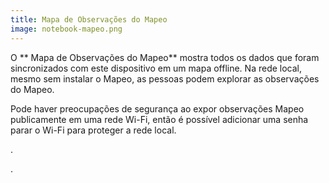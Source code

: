 ```yaml
---
title: Mapa de Observações do Mapeo
image: notebook-mapeo.png
---
```


O ** Mapa de Observações do Mapeo** mostra todos os dados que foram sincronizados com este dispositivo em um mapa offline. Na rede local, mesmo sem instalar o Mapeo, as pessoas podem explorar as observações do Mapeo.

Pode haver preocupações de segurança ao expor observações Mapeo publicamente em uma rede Wi-Fi, então é possível <app-button :inline="true" localurl=":8086/all/docs.earthdefenderstoolkit.com/device-usage/customizing-experience">adicionar uma senha parar o Wi-Fi</app-button> para proteger a rede local.

<app-button :color="true" localurl=":8084" text="Explore Observations"></app-button>.

<app-button localurl=":8086/all/https://docs.earthdefenderstoolkit.com/device-usage/bundled-applications/mapeo-data-hub/observations-map" text="Read documentation"></app-button>.

